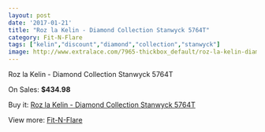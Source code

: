 ```yaml
---
layout: post
date: '2017-01-21'
title: "Roz la Kelin - Diamond Collection Stanwyck 5764T"
category: Fit-N-Flare
tags: ["kelin","discount","diamond","collection","stanwyck"]
image: http://www.extralace.com/7965-thickbox_default/roz-la-kelin-diamond-collection-stanwyck-5764t.jpg
---
```

Roz la Kelin - Diamond Collection Stanwyck 5764T

On Sales: **$434.98**
<a href="https://www.extralace.com/fit-n-flare/3779-roz-la-kelin-diamond-collection-stanwyck-5764t.html"><amp-img layout="responsive" width="600" height="600" src="//www.extralace.com/7965-thickbox_default/roz-la-kelin-diamond-collection-stanwyck-5764t.jpg" alt="Roz la Kelin - Diamond Collection Stanwyck 5764T 0" /></a>
<a href="https://www.extralace.com/fit-n-flare/3779-roz-la-kelin-diamond-collection-stanwyck-5764t.html"><amp-img layout="responsive" width="600" height="600" src="//www.extralace.com/7966-thickbox_default/roz-la-kelin-diamond-collection-stanwyck-5764t.jpg" alt="Roz la Kelin - Diamond Collection Stanwyck 5764T 1" /></a>

Buy it: [Roz la Kelin - Diamond Collection Stanwyck 5764T](https://www.extralace.com/fit-n-flare/3779-roz-la-kelin-diamond-collection-stanwyck-5764t.html "Roz la Kelin - Diamond Collection Stanwyck 5764T")

View more: [Fit-N-Flare](https://www.extralace.com/4-fit-n-flare "Fit-N-Flare")